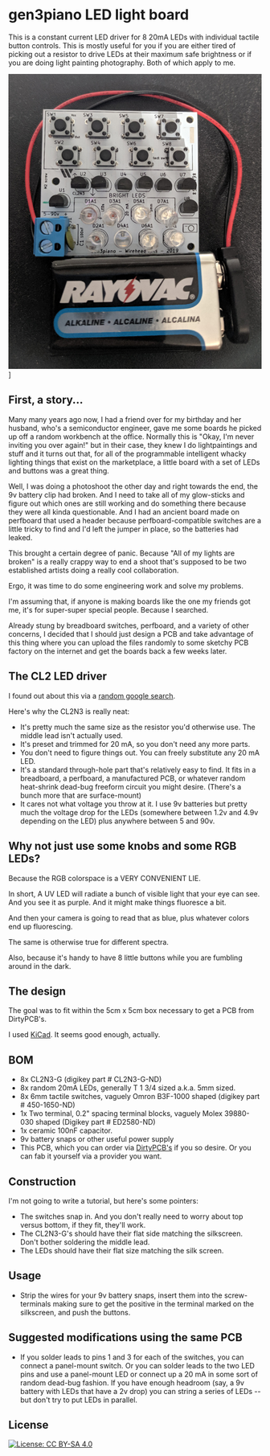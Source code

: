 # gen3piano LED light board

This is a constant current LED driver for 8 20mA LEDs with individual tactile button controls.  This is mostly useful for you if you are either tired of picking out a resistor to drive LEDs at their maximum safe brightness or if you are doing light painting photography.  Both of which apply to me.

![Pic](pic.jpg)]

## First, a story...

Many many years ago now, I had a friend over for my birthday and her husband, who's a semiconductor engineer, gave me some boards he picked up off a random workbench at the office.  Normally this is "Okay, I'm never inviting you over again!" but in their case, they knew I do lightpaintings and stuff and it turns out that, for all of the programmable intelligent whacky lighting things that exist on the marketplace, a little board with a set of LEDs and buttons was a great thing.

Well, I was doing a photoshoot the other day and right towards the end, the 9v battery clip had broken.  And I need to take all of my glow-sticks and figure out which ones are still working and do something there because they were all kinda questionable.  And I had an ancient board made on perfboard that used a header because perfboard-compatible switches are a little tricky to find and I'd left the jumper in place, so the batteries had leaked.

This brought a certain degree of panic.  Because "All of my lights are broken" is a really crappy way to end a shoot that's supposed to be two established artists doing a really cool collaboration.

Ergo, it was time to do some engineering work and solve my problems.

I'm assuming that, if anyone is making boards like the one my friends got me, it's for super-super special people.  Because I searched.

Already stung by breadboard switches, perfboard, and a variety of other concerns, I decided that I should just design a PCB and take advantage of this thing where you can upload the files randomly to some sketchy PCB factory on the internet and get the boards back a few weeks later.

## The CL2 LED driver

I found out about this via a [random google search](http://www.trainelectronics.com/LED_Articles_2007/LED_104/index.htm).

Here's why the CL2N3 is really neat:

 * It's pretty much the same size as the resistor you'd otherwise use.  The middle lead isn't actually used.
 * It's preset and trimmed for 20 mA, so you don't need any more parts.
 * You don't need to figure things out.  You can freely substitute any 20 mA LED.
 * It's a standard through-hole part that's relatively easy to find.  It fits in a breadboard, a perfboard, a manufactured PCB, or whatever random heat-shrink dead-bug freeform circuit you might desire.  (There's a bunch more that are surface-mount)
 * It cares not what voltage you throw at it.  I use 9v batteries but pretty much the voltage drop for the LEDs (somewhere between 1.2v and 4.9v depending on the LED) plus anywhere between 5 and 90v.  

## Why not just use some knobs and some RGB LEDs?

Because the RGB colorspace is a VERY CONVENIENT LIE.

In short, A UV LED will radiate a bunch of visible light that your eye can see.  And you see it as purple.  And it might make things fluoresce a bit.

And then your camera is going to read that as blue, plus whatever colors end up fluorescing.

The same is otherwise true for different spectra.

Also, because it's handy to have 8 little buttons while you are fumbling around in the dark.

## The design

The goal was to fit within the 5cm x 5cm box necessary to get a PCB from DirtyPCB's.

I used [KiCad](http://kicad-pcb.org/).  It seems good enough, actually.

## BOM

 * 8x CL2N3-G (digikey part # CL2N3-G-ND)
 * 8x random 20mA LEDs, generally T 1 3/4 sized a.k.a. 5mm sized.
 * 8x 6mm tactile switches, vaguely Omron B3F-1000 shaped (digikey part # 450-1650-ND)
 * 1x Two terminal, 0.2" spacing terminal blocks, vaguely Molex 39880-030 shaped (Digikey part # ED2580-ND)
 * 1x ceramic 100nF capacitor.
 * 9v battery snaps or other useful power supply
 * This PCB, which you can order via [DirtyPCB's](https://dirtypcbs.com/store/designer/details/wirehead/6309/gen3piano-f-cu-zip) if you so desire.  Or you can fab it yourself via a provider you want.

## Construction

I'm not going to write a tutorial, but here's some pointers:

 * The switches snap in.  And you don't really need to worry about top versus bottom, if they fit, they'll work.
 * The CL2N3-G's should have their flat side matching the silkscreen.  Don't bother soldering the middle lead.
 * The LEDs should have their flat size matching the silk screen.

## Usage

 * Strip the wires for your 9v battery snaps, insert them into the screw-terminals making sure to get the positive in the terminal marked on the silkscreen, and push the buttons.

## Suggested modifications using the same PCB

 * If you solder leads to pins 1 and 3 for each of the switches, you can connect a panel-mount switch.  Or you can solder leads to the two LED pins and use a panel-mount LED or connect up a 20 mA in some sort of random dead-bug fashion.  If you have enough headroom (say, a 9v battery with LEDs that have a 2v drop) you can string a series of LEDs -- but don't try to put LEDs in parallel.

## License

[![License: CC BY-SA 4.0](https://img.shields.io/badge/License-CC%20BY--SA%204.0-lightgrey.svg)](https://creativecommons.org/licenses/by-sa/4.0/)